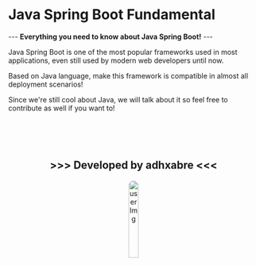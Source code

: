 # Java Spring Boot Fundamental

\--- **Everything you need to know about Java Spring Boot!** ---

Java Spring Boot is one of the most popular frameworks used in most applications, even still used by modern web developers until now.

Based on Java language, make this framework is compatible in almost all deployment scenarios!

Since we're still cool about Java, we will talk about it so feel free to contribute as well if you want to!

<br />
<br />
<br />

## <center>\>>> __Developed by adhxabre__ <<<

<p align="center">
    <img src="https://avatars.githubusercontent.com/u/108639591?v=4" alt="userImg" width="20%" height="auto" style="border-radius: 100%; margin: 0 auto">
</p>
